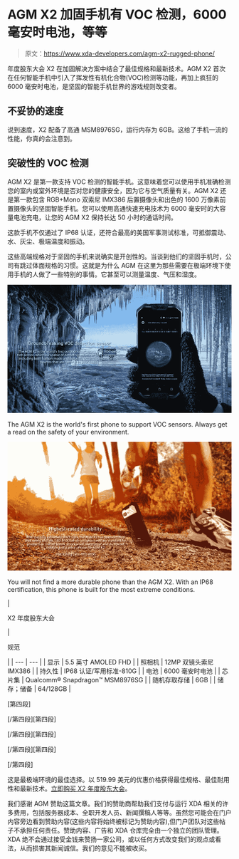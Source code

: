 # AGM X2 加固手机有 VOC 检测，6000 毫安时电池，等等

> 原文：<https://www.xda-developers.com/agm-x2-rugged-phone/>

年度股东大会 X2 在加固解决方案中结合了最佳规格和最新技术。AGM X2 首次在任何智能手机中引入了挥发性有机化合物(VOC)检测等功能，再加上疯狂的 6000 毫安时电池，是坚固的智能手机世界的游戏规则改变者。

## 不妥协的速度

说到速度，X2 配备了高通 MSM8976SG，运行内存为 6GB。这给了手机一流的性能，你真的会注意到。

## 突破性的 VOC 检测

AGM X2 是第一款支持 VOC 检测的智能手机。这意味着您可以使用手机准确检测您的室内或室外环境是否对您的健康安全，因为它与空气质量有关。AGM X2 还是第一款包含 RGB+Mono 双索尼 IMX386 后置摄像头和出色的 1600 万像素前置摄像头的坚固智能手机。您可以使用高通快速充电技术为 6000 毫安时的大容量电池充电，让您的 AGM X2 保持长达 50 小时的通话时间。

这款手机不仅通过了 IP68 认证，还符合最高的美国军事测试标准，可抵御震动、水、灰尘、极端温度和振动。

这些高端规格对于坚固的手机来说确实是开创性的。当谈到他们的坚固手机时，公司有跳过体面规格的习惯。这就是为什么 AGM 在这里为那些需要在极端环境下使用手机的人做了一些特别的事情。它甚至可以测量温度、气压和湿度。

 <picture>![](img/29959e4d6a320147ca196a27fd8a3a79.png)</picture> 

The AGM X2 is the world's first phone to support VOC sensors. Always get a read on the safety of your environment.

 <picture>![](img/376efd5eaf4112b056c38beaf6e57028.png)</picture> 

You will not find a more durable phone than the AGM X2\. With an IP68 certification, this phone is built for the most extreme conditions.

| 

X2 年度股东大会

 | 

规范

 |
| --- | --- |
| 显示 | 5.5 英寸 AMOLED FHD |
| 照相机 | 12MP 双镜头索尼 IMX386 |
| 持久性 | IP68 认证/军用标准-810G |
| 电池 | 6000 毫安时电池 |
| 芯片集 | Qualcomm® Snapdragon™ MSM8976SG |
| 随机存取存储 | 6GB |
| 储存；储备 | 64/128GB |

[第四段]

[/第四段][第四段]

[/第四段][第四段]

[/第四段][第四段]

[/第四段]

这是最极端环境的最佳选择。以 519.99 美元的优惠价格获得最佳规格、最佳耐用性和最新技术。[立即购买 X2 年度股东大会](http://www.agmmobile.com/en/product/x2)。

我们感谢 AGM 赞助这篇文章。我们的赞助商帮助我们支付与运行 XDA 相关的许多费用，包括服务器成本、全职开发人员、新闻撰稿人等等。虽然您可能会在门户内容旁边看到赞助内容(这些内容将始终被标记为赞助内容),但门户团队对这些帖子不承担任何责任。赞助内容、广告和 XDA 仓库完全由一个独立的团队管理。XDA 绝不会通过接受金钱来赞扬一家公司，或以任何方式改变我们的观点或看法，从而损害其新闻诚信。我们的意见不能被收买。